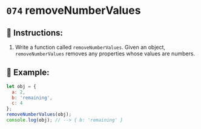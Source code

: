 # `074` removeNumberValues

## 📝 Instructions:

1. Write a function called `removeNumberValues`. Given an object, `removeNumberValues` removes any properties whose values are numbers.

## 📎 Example:

```Javascript
let obj = {
  a: 2,
  b: 'remaining',
  c: 4
};
removeNumberValues(obj);
console.log(obj); // --> { b: 'remaining' }
```
